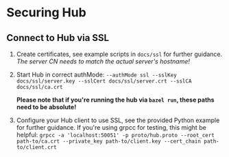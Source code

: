# Securing Hub

## Connect to Hub via SSL
1. Create certificates, see example scripts in `docs/ssl` for further guidance. *The server CN needs to match the actual server's hostname!*
2. Start Hub in correct authMode: `--authMode ssl --sslKey docs/ssl/server.key --sslCert docs/ssl/server.crt --sslCA docs/ssl/ca.crt`
   
   **Please note that if you're running the hub via `bazel run`, these paths need to be absolute!**
3. Configure your Hub client to use SSL, see the provided Python example for further guidance. If you're using grpcc for testing, this might be helpful:
   `grpcc -a 'localhost:50051' -p proto/hub.proto --root_cert path-to/ca.crt --private_key path-to/client.key --cert_chain path-to/client.crt`
